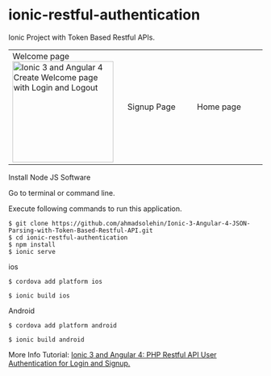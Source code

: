 # ionic-restful-authentication

Ionic Project with Token Based Restful APIs. 


<table><tr>
<td width="25%">
Welcome page
<img src="http://i.imgur.com/tNmu7Ce.png" width="200" alt="Ionic 3 and Angular 4 Create Welcome page with Login and Logout">
</td>
<td width="25%">
Signup Page
</td>
<td width="25%">
Home page
</td>

</tr></table>

Install Node JS Software

Go to terminal or command line.

Execute following commands to run this application.


```
$ git clone https://github.com/ahmadsolehin/Ionic-3-Angular-4-JSON-Parsing-with-Token-Based-Restful-API.git
$ cd ionic-restful-authentication
$ npm install
$ ionic serve

```

ios
```
$ cordova add platform ios

$ ionic build ios

```

Android
```
$ cordova add platform android

$ ionic build android

```

More Info Tutorial: <a href="http://www.9lessons.info/2017/06/ionic-angular-php-login-restful-api.html">Ionic 3 and Angular 4: PHP Restful API User Authentication for Login and Signup.</a>
